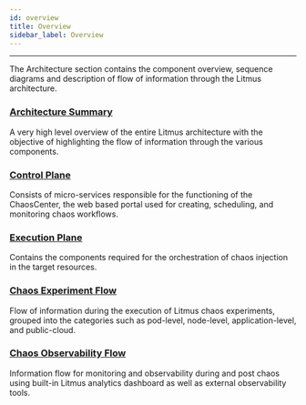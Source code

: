 ```yaml
---
id: overview
title: Overview
sidebar_label: Overview
---
```


---
The Architecture section contains the component overview, sequence diagrams and description of flow of information through the Litmus architecture.

### [Architecture Summary](architecture-summary.md)

A very high level overview of the entire Litmus architecture with the objective of highlighting the flow of information through the various components.

### [Control Plane](chaos-control-plane.md)

Consists of micro-services responsible for the functioning of the ChaosCenter, the web based portal used for creating, scheduling, and monitoring chaos workflows.

### [Execution Plane](chaos-execution-plane.md)

Contains the components required for the orchestration of chaos injection in the target resources.

### [Chaos Experiment Flow](chaos-experiment-flow.md)

Flow of information during the execution of Litmus chaos experiments, grouped into the categories such as pod-level, node-level, application-level, and public-cloud.

### [Chaos Observability Flow](chaos-observability-flow-overview.md)

Information flow for monitoring and observability during and post chaos using built-in Litmus analytics dashboard as well as external observability tools.
